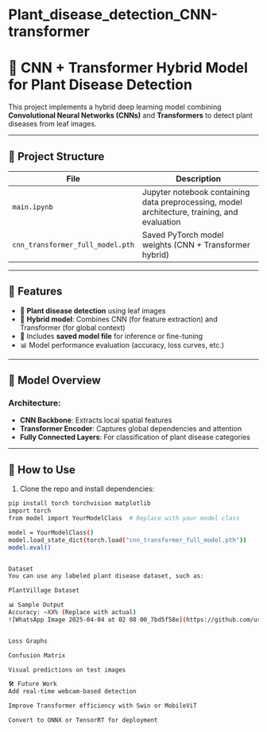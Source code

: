 # Plant_disease_detection_CNN-transformer

# 🌿 CNN + Transformer Hybrid Model for Plant Disease Detection

This project implements a hybrid deep learning model combining **Convolutional Neural Networks (CNNs)** and **Transformers** to detect plant diseases from leaf images.

---

## 📁 Project Structure

| File | Description |
|------|-------------|
| `main.ipynb` | Jupyter notebook containing data preprocessing, model architecture, training, and evaluation |
| `cnn_transformer_full_model.pth` | Saved PyTorch model weights (CNN + Transformer hybrid) |

---

## 🚀 Features

- 🌱 **Plant disease detection** using leaf images
- 🧠 **Hybrid model**: Combines CNN (for feature extraction) and Transformer (for global context)
- 💾 Includes **saved model file** for inference or fine-tuning
- 📊 Model performance evaluation (accuracy, loss curves, etc.)

---

## 🧠 Model Overview

### Architecture:
- **CNN Backbone**: Extracts local spatial features
- **Transformer Encoder**: Captures global dependencies and attention
- **Fully Connected Layers**: For classification of plant disease categories

---

## 📝 How to Use

1. Clone the repo and install dependencies:
```bash
pip install torch torchvision matplotlib
import torch
from model import YourModelClass  # Replace with your model class

model = YourModelClass()
model.load_state_dict(torch.load("cnn_transformer_full_model.pth"))
model.eval()


Dataset
You can use any labeled plant disease dataset, such as:

PlantVillage Dataset

📊 Sample Output
Accuracy: ~XX% (Replace with actual)
![WhatsApp Image 2025-04-04 at 02 08 00_7bd5f58e](https://github.com/user-attachments/assets/588522fd-e190-4fe1-a15c-09c6cfa21d00)


Loss Graphs

Confusion Matrix

Visual predictions on test images

🛠️ Future Work
Add real-time webcam-based detection

Improve Transformer efficiency with Swin or MobileViT

Convert to ONNX or TensorRT for deployment
